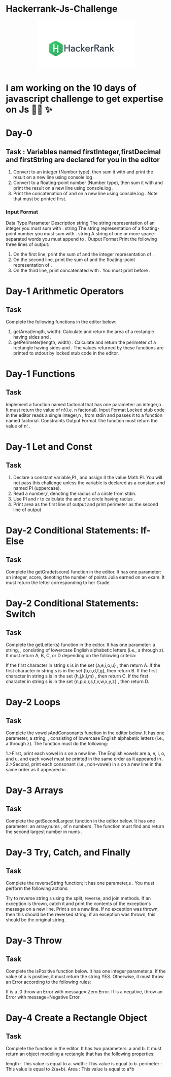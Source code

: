 # Hackerrank-Js-Challenge

<p align="center">
  <img src="hack.png">
  </p>


# I am working on the 10 days of javascript challenge to get expertise on Js 👨‍💻 ✨



# Day-0

## Task : Variables named firstInteger,firstDecimal and firstString are declared for you in the editor
<ol>
<li> Convert to an integer (Number type), then sum it with and print the
  result on a new line using console.log .</li>
<li> Convert to a floating-point number (Number type), then sum it with
  and print the result on a new line using console.log .</li>
<li> Print the concatenation of and on a new line using console.log . Note
  that must be printed first.</li>
  </ol>
  
  
###  Input Format

Data Type Parameter Description
string The string representation of an integer you must sum with .
string The string representation of a floating-point number you must sum with
.
string A string of one or more space-separated words you must append to .
Output Format
Print the following three lines of output:
1. On the first line, print the sum of and the integer representation of .
2. On the second line, print the sum of and the floating-point representation of
.
3. On the third line, print concatenated with . You must print
before .


# Day-1  Arithmetic Operators

## Task

Complete the following functions in the editor below:
1. getArea(length, width): Calculate and return the area of a rectangle having sides and .
2. getPerimeter(length, width) : Calculate and return the perimeter of a rectangle having sides
and .
The values returned by these functions are printed to stdout by locked stub code in the editor.

# Day-1 Functions

## Task

Implement a function named factorial that has one parameter: an integer,n . It must return the value of
n!(i.e. n factorial).
Input Format
Locked stub code in the editor reads a single integer,n , from stdin and passes it to a function named
factorial.
Constraints
Output Format
The function must return the value of n! .

# Day-1 Let and Const

## Task

1. Declare a constant variable,PI , and assign it the value Math.PI. You will not pass this challenge
unless the variable is declared as a constant and named PI (uppercase).
2. Read a number,r, denoting the radius of a circle from stdin.
3. Use PI and r to calculate the and of a circle having radius .
4. Print area as the first line of output and print perimeter as the second line of output

# Day-2 Conditional Statements: If-Else

## Task 

Complete the getGrade(score) function in the editor. It has one parameter: an integer, score, denoting the number of points Julia earned on an exam. It must return the letter corresponding to her Grade. 

# Day-2  Conditional Statements: Switch

## Task

Complete the getLetter(s) function in the editor. It has one parameter: a string, , consisting of lowercase English alphabetic letters (i.e., a through z). It must return A, B, C, or D depending on the following criteria:

If the first character in string s is in the set {a,e,i,o,u} , then return A.
If the first character in string s is in the set {b,c,d,f,g}, then return B.
If the first character in string s is in the set {h,j,k,l,m} , then return C.
If the first character in string s is in the set {n,p,q,r,s,t,v,w,x,y,z} , then return D.

# Day-2 Loops

## Task

Complete the vowelsAndConsonants function in the editor below. It has one parameter, a string, , consisting of lowercase English alphabetic letters (i.e., a through z). The function must do the following:

1.>First, print each vowel in s on a new line. The English vowels are a, e, i, o, and u, and each vowel must be printed in the same order as it appeared in .
2.>Second, print each consonant (i.e., non-vowel) in s on a new line in the same order as it appeared in .

# Day-3 Arrays

## Task

Complete the getSecondLargest function in the editor below. It has one parameter: an array,nums , of n numbers. The function must find and return the second largest number in nums .


# Day-3 Try, Catch, and Finally

## Task

Complete the reverseString function; it has one parameter,s . You must perform the following actions:

Try to reverse string s using the split, reverse, and join methods.
If an exception is thrown, catch it and print the contents of the exception's message on a new line.
Print s on a new line. If no exception was thrown, then this should be the reversed string; if an exception was thrown, this should be the original string.


# Day-3 Throw

## Task

Complete the isPositive function below. It has one integer parameter,a. If the value of a is positive, it must return the string YES. Otherwise, it must throw an Error according to the following rules:

If  is a ,0 throw an Error with message= Zero Error.
If  is a negative, throw an Error with message=Negative Error.


# Day-4 Create a Rectangle Object

## Task

Complete the function in the editor. It has two parameters: a and b. It must return an object modeling a rectangle that has the following properties:

length    : This value is equal to a.
width     : This value is equal to b.
perimeter : This value is equal to 2(a+b).
Area      : This value is equal to a*b





